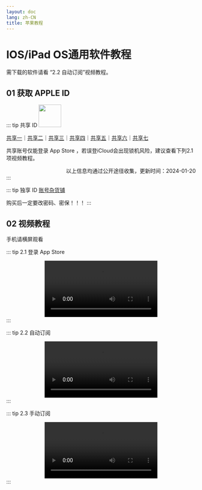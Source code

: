 ```yaml
---
layout: doc
lang: zh-CN
title: 苹果教程
---
```

<script>
  //  main.js中引入css
  import 'video.js/dist/video-js.css'
  import videojs from 'video.js'
  export default {
    data() {return {}},
    mounted () {
      videojs("my-video",
        function () {
          this.play();
        });
    }
  };

</script>

# IOS/iPad OS通用软件教程

需下载的软件请看 “2.2 自动订阅”视频教程。

## 01 获取 APPLE ID

::: tip 共享 ID
<img src="https://assets.tyro.wiki/img/i/appstore.webp" style="width:60px;height:60px;"/>

[共享一](https://idfree.top)｜[共享二](https://apple.laogoubi.net/s/c7d1e73290a646f2513f6f0b75843b0b)｜[共享三](https://idshare.me)｜[共享四](https://idshare.me)｜[共享五](https://appleid.iossid.com)｜[共享六](https://aunlock.laogoubi.net/s/df4ab9de842ce5f0abefcc560cf504f0)｜[共享七](https://aunlock.laogoubi.net/s/1ddec87e5432ed7d6fb11056bc53fd6a.top)


共享账号仅能登录 App Store ，若误登iCloud会出现锁机风险，建议查看下列2.1项视频教程。

<div style="text-align: right;">以上信息均通过公开途径收集，更新时间：2024-01-20 </div>
:::

::: tip 独享 ID
[账号杂货铺](http://cloud.idid88.com)

购买后一定要改密码、密保！！！
:::

## 02 视频教程

手机请横屏观看

::: tip 2.1 登录 App Store
<center>
<video id="my-video" class="video-js vjs-default-skin" controls preload="auto" >
<source src="https://assets.tyro.wiki/v/i/login/prog_index.m3u8" type="application/x-mpegURL" />
</video>
</center>
:::

::: tip 2.2 自动订阅
<center>
<video id="my-video" class="video-js vjs-default-skin" controls preload="auto" >
<source src="https://assets.tyro.wiki/v/i/click/prog_index.m3u8" type="application/x-mpegURL" />
</video>
</center>
:::

::: tip 2.3 手动订阅
<center>
<video id="my-video" class="video-js vjs-default-skin" controls preload="auto" >
<source src="https://assets.tyro.wiki/v/i/copy/prog_index.m3u8" type="application/x-mpegURL" />
</video>
</center>
:::

<style>

  /* Change all text and icon colors in the player. */
.vjs-matrix.video-js {
  color: #00ff00;
}

/* Change the border of the big play button. */
.vjs-matrix .vjs-big-play-button {
  border-color: #00ff00;
}

/* Change the color of various "bars". */
.vjs-matrix .vjs-volume-level,
.vjs-matrix .vjs-play-progress,
.vjs-matrix .vjs-slider-bar {
  background: #00ff00;
}

</style>






<!-- ---
layout: home

hero:
  name: "Hi there!"
  text: "你能在这里找到一些有趣的软件使用教程"
  tagline: My great project tagline
  actions:
    - theme: brand
      text: Markdown Examples
      link: /markdown-examples
    - theme: alt
      text: API Examples
      link: /api-examples

features:
  - title: Feature A
    details: Lorem ipsum dolor sit amet, consectetur adipiscing elit
  - title: Feature B
    details: Lorem ipsum dolor sit amet, consectetur adipiscing elit
  - title: Feature C
    details: Lorem ipsum dolor sit amet, consectetur adipiscing elit
--- -->

